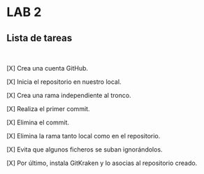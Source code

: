 # LAB 2

## Lista de tareas

<br>

[X] Crea una cuenta GitHub.

[X] Inicia el repositorio en nuestro local.

[X] Crea una rama independiente al tronco.

[X] Realiza el primer commit.

[X] Elimina el commit.

[X] Elimina la rama tanto local como en el repositorio.

[X] Evita que algunos ficheros se suban ignorándolos.

[X] Por último, instala GitKraken y lo asocias al repositorio creado.


